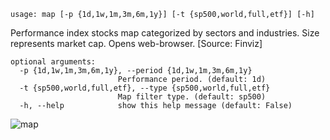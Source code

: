 ```
usage: map [-p {1d,1w,1m,3m,6m,1y}] [-t {sp500,world,full,etf}] [-h]
```

Performance index stocks map categorized by sectors and industries. Size represents market cap. Opens web-browser. [Source: Finviz]

```
optional arguments:
  -p {1d,1w,1m,3m,6m,1y}, --period {1d,1w,1m,3m,6m,1y}
                        Performance period. (default: 1d)
  -t {sp500,world,full,etf}, --type {sp500,world,full,etf}
                        Map filter type. (default: sp500)
  -h, --help            show this help message (default: False)
```

![map](https://user-images.githubusercontent.com/46355364/154042399-ede7eb15-de7f-4de7-8541-3700ad2a97a0.png)
